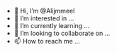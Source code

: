 - 👋 Hi, I’m @Alijmmeel
- 👀 I’m interested in ...
- 🌱 I’m currently learning ...
- 💞️ I’m looking to collaborate on ...
- 📫 How to reach me ...

<!---
Alijmmeel/Alijmmeel is a ✨ special ✨ repository because its `README.md` (this file) appears on your GitHub profile.
You can click the Preview link to take a look at your changes.
--->
